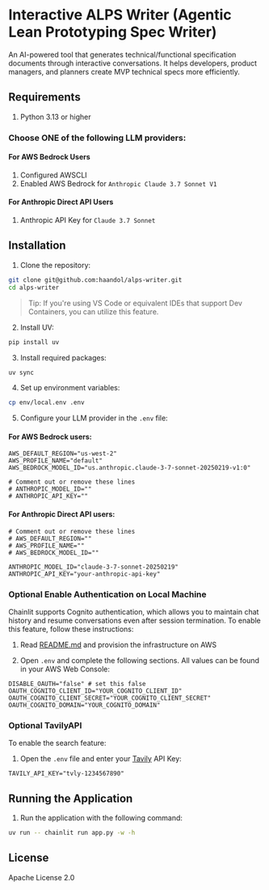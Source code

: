 # Interactive ALPS Writer (Agentic Lean Prototyping Spec Writer)

An AI-powered tool that generates technical/functional specification documents through interactive conversations. It helps developers, product managers, and planners create MVP technical specs more efficiently.

## Requirements

1. Python 3.13 or higher

### Choose ONE of the following LLM providers:

#### For AWS Bedrock Users

1. Configured AWSCLI
2. Enabled AWS Bedrock for `Anthropic Claude 3.7 Sonnet V1`

#### For Anthropic Direct API Users

1. Anthropic API Key for `Claude 3.7 Sonnet`

## Installation

1. Clone the repository:

```bash
git clone git@github.com:haandol/alps-writer.git
cd alps-writer
```

> Tip: If you're using VS Code or equivalent IDEs that support Dev Containers, you can utilize this feature.

2. Install UV:

```bash
pip install uv
```

3. Install required packages:

```bash
uv sync
```

4. Set up environment variables:

```bash
cp env/local.env .env
```

5. Configure your LLM provider in the `.env` file:

#### For AWS Bedrock users:
```env
AWS_DEFAULT_REGION="us-west-2"
AWS_PROFILE_NAME="default"
AWS_BEDROCK_MODEL_ID="us.anthropic.claude-3-7-sonnet-20250219-v1:0"

# Comment out or remove these lines
# ANTHROPIC_MODEL_ID=""
# ANTHROPIC_API_KEY=""
```

#### For Anthropic Direct API users:
```env
# Comment out or remove these lines
# AWS_DEFAULT_REGION=""
# AWS_PROFILE_NAME=""
# AWS_BEDROCK_MODEL_ID=""

ANTHROPIC_MODEL_ID="claude-3-7-sonnet-20250219"
ANTHROPIC_API_KEY="your-anthropic-api-key"
```

### **Optional** Enable Authentication on Local Machine

Chainlit supports Cognito authentication, which allows you to maintain chat history and resume conversations even after session termination. To enable this feature, follow these instructions:

1. Read [README.md](../infra/README.md) and provision the infrastructure on AWS

2. Open `.env` and complete the following sections. All values can be found in your AWS Web Console:
```env
DISABLE_OAUTH="false" # set this false
OAUTH_COGNITO_CLIENT_ID="YOUR_COGNITO_CLIENT_ID"
OAUTH_COGNITO_CLIENT_SECRET="YOUR_COGNITO_CLIENT_SECRET"
OAUTH_COGNITO_DOMAIN="YOUR_COGNITO_DOMAIN"
```

### **Optional** TavilyAPI

To enable the search feature:

1. Open the `.env` file and enter your [Tavily](https://tavily.com) API Key:

```env
TAVILY_API_KEY="tvly-1234567890"
```

## Running the Application

1. Run the application with the following command:

```bash
uv run -- chainlit run app.py -w -h
```

## License

Apache License 2.0
